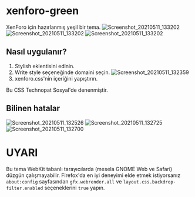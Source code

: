 # xenforo-green
XenForo için hazırlanmış yeşil bir tema.
![Screenshot_20210511_133202](https://user-images.githubusercontent.com/66299502/117801827-661fe100-b25d-11eb-8553-1cd8d8b57e2b.png)
![Screenshot_20210511_133202](https://user-images.githubusercontent.com/66299502/117801933-864fa000-b25d-11eb-998a-65a698dfc520.png)
![Screenshot_20210511_133202](https://user-images.githubusercontent.com/66299502/117802047-a7b08c00-b25d-11eb-84b0-9baaeaaf0970.png)


## Nasıl uygulanır?
1. Stylish eklentisini edinin.
2. Write style seçeneğinde domaini seçin.
![Screenshot_20210511_132359](https://user-images.githubusercontent.com/66299502/117800788-30c6c380-b25c-11eb-85c0-473e1c037d9a.png)
3. xenforo.css'nin içeriğini yapıştırın.

Bu CSS Technopat Sosyal'de denenmiştir.

## Bilinen hatalar

![Screenshot_20210511_132526](https://user-images.githubusercontent.com/66299502/117801019-7a171300-b25c-11eb-8338-6e2070cafe89.png)
![Screenshot_20210511_132725](https://user-images.githubusercontent.com/66299502/117801168-a7fc5780-b25c-11eb-86f1-a289c111172d.png)
![Screenshot_20210511_132700](https://user-images.githubusercontent.com/66299502/117801209-b2b6ec80-b25c-11eb-8566-a72fcc958d80.png)

# UYARI
Bu tema WebKit tabanlı tarayıcılarda (mesela GNOME Web ve Safari) düzgün çalışmayabilir. Firefox'da en iyi deneyimi elde etmek istiyorsanız `about:config` sayfasından `gfx.webrender.all` ve `layout.css.backdrop-filter.enabled` seçeneklerini `true` yapın.
